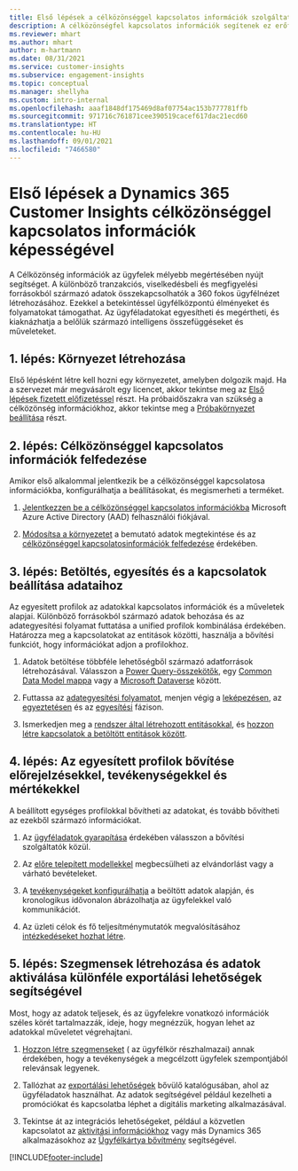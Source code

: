 ```yaml
---
title: Első lépések a célközönséggel kapcsolatos információk szolgáltatással a Dynamics 365 Customer Insights alkalmazásban
description: A célközönségfel kapcsolatos információk segítenek ez erőforrásoknak a gyors indulásban.
ms.reviewer: mhart
ms.author: mhart
author: m-hartmann
ms.date: 08/31/2021
ms.service: customer-insights
ms.subservice: engagement-insights
ms.topic: conceptual
ms.manager: shellyha
ms.custom: intro-internal
ms.openlocfilehash: aaaf1848df175469d8af07754ac153b777781ffb
ms.sourcegitcommit: 971716c761871cee390519cacef617dac21ecd60
ms.translationtype: HT
ms.contentlocale: hu-HU
ms.lasthandoff: 09/01/2021
ms.locfileid: "7466580"
---
```

# <a name="get-started-with-dynamics-365-customer-insights-audience-insights-capability"></a>Első lépések a Dynamics 365 Customer Insights célközönséggel kapcsolatos információk képességével

A Célközönség információk az ügyfelek mélyebb megértésében nyújt segítséget. A különböző tranzakciós, viselkedésbeli és megfigyelési forrásokból származó adatok összekapcsolhatók a 360 fokos ügyfélnézet létrehozásához. Ezekkel a betekintéssel ügyfélközpontú élményeket és folyamatokat támogathat. Az ügyféladatokat egyesítheti és megértheti, és kiaknázhatja a belőlük származó intelligens összefüggéseket és műveleteket.

## <a name="step-1-create-an-environment"></a>1. lépés: Környezet létrehozása

Első lépésként létre kell hozni egy környezetet, amelyben dolgozik majd. Ha a szervezet már megvásárolt egy licencet, akkor tekintse meg az [Első lépések fizetett előfizetéssel](get-started-paid.md) részt. Ha próbaidőszakra van szükség a célközönség információkhoz, akkor tekintse meg a [Próbakörnyezet beállítása](get-started-trial.md) részt. 

## <a name="step-2-explore-audience-insights"></a>2. lépés: Célközönséggel kapcsolatos információk felfedezése

Amikor első alkalommal jelentkezik be a célközönséggel kapcsolatosa információkba, konfigurálhatja a beállításokat, és megismerheti a terméket.

1. [Jelentkezzen be a célközönséggel kapcsolatos információkba](https://home.ci.ai.dynamics.com) Microsoft Azure Active Directory (AAD) felhasználói fiókjával.

1. [Módosítsa a környezetet](manage-environments.md#switch-environments) a bemutató adatok megtekintése és az [célközönséggel kapcsolatosinformációk felfedezése](home.md) érdekében.

##  <a name="step-3-ingest-unify-and-set-up-relationships-for-your-data"></a>3. lépés: Betöltés, egyesítés és a kapcsolatok beállítása adataihoz

Az egyesített profilok az adatokkal kapcsolatos információk és a műveletek alapjai. Különböző forrásokból származó adatok behozása és az adategyesítési folyamat futtatása a unified profilok kombinálása érdekében. Határozza meg a kapcsolatokat az entitások közötti, használja a bővítési funkciót, hogy információkat adjon a profilokhoz. 

1. Adatok betöltése többféle lehetőségből származó adatforrások létrehozásával. Válasszon a [Power Query-összekötők](connect-power-query.md), egy [Common Data Model mappa](connect-common-data-model.md) vagy a [Microsoft Dataverse](connect-common-data-service-lake.md) között. 

1. Futtassa az [adategyesítési folyamatot](data-unification.md), menjen végig a [leképezésen](map-entities.md), az [egyeztetésen](match-entities.md) és az [egyesítési](merge-entities.md) fázison.

1. Ismerkedjen meg a [rendszer által létrehozott entitásokkal](entities.md), és [hozzon létre kapcsolatok a betöltött entitások között](relationships.md).
    
## <a name="step-4-enhance-unified-profiles-with-predictions-activities-and-measures"></a>4. lépés: Az egyesített profilok bővítése előrejelzésekkel, tevékenységekkel és mértékekkel

A beállított egységes profilokkal bővítheti az adatokat, és tovább bővítheti az ezekből származó információkat.

1. Az [ügyféladatok gyarapítása](enrichment-hub.md) érdekében válasszon a bővítési szolgáltatók közül.

1. Az [előre telepített modellekkel](predictions-overview.md) megbecsülheti az elvándorlást vagy a várható bevételeket.

1. A [tevékenységeket konfigurálhatja](activities.md) a beöltött adatok alapján, és kronologikus idővonalon ábrázolhatja az ügyfelekkel való kommunikációt. 

1. Az üzleti célok és fő teljesítménymutatók megvalósításához [intézkedéseket hozhat létre](measures.md).
 
## <a name="step-5-create-segments-and-activate-data-through-various-export-options"></a>5. lépés: Szegmensek létrehozása és adatok aktiválása különféle exportálási lehetőségek segítségével

Most, hogy az adatok teljesek, és az ügyfelekre vonatkozó információk széles körét tartalmazzák, ideje, hogy megnézzük, hogyan lehet az adatokkal műveletet végrehajtani. 

1. [Hozzon létre szegmenseket](segments.md) ( az ügyfélkör részhalmazai) annak érdekében, hogy a tevékenységek a megcélzott ügyfelek szempontjából relevánsak legyenek.

1. Tallózhat az [exportálási lehetőségek](export-destinations.md) bővülő katalógusában, ahol az ügyféladatok használhat. Az adatok segítségével például kezelheti a promóciókat és kapcsolatba léphet a digitális marketing alkalmazásával.

1. Tekintse át az integrációs lehetőségeket, például a közvetlen kapcsolatot az [aktivitási információkhoz](../engagement-insights/integrate-audience-insights-engagement-insights.md) vagy más Dynamics 365 alkalmazásokhoz az [Ügyfélkártya bővítmény](customer-card-add-in.md) segítségével.  


[!INCLUDE[footer-include](../includes/footer-banner.md)]
